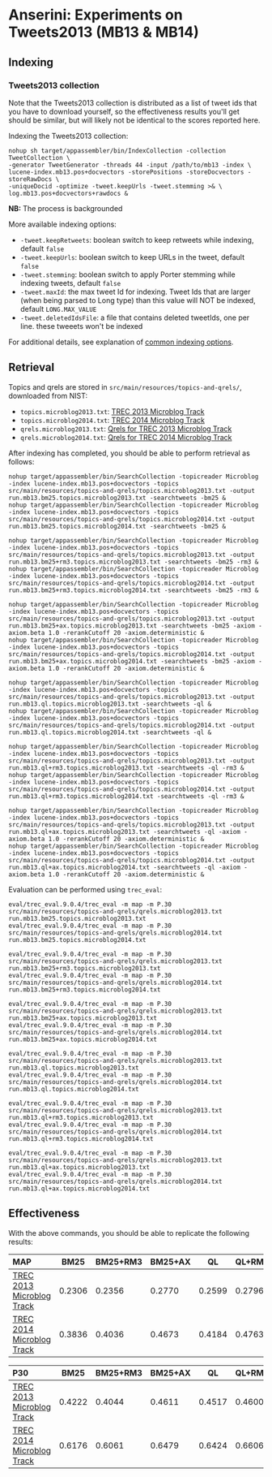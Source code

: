 # Anserini: Experiments on Tweets2013 (MB13 &amp; MB14)

## Indexing

### Tweets2013 collection

Note that the Tweets2013 collection is distributed as a list of tweet ids that you have to download yourself, so the
effectiveness results you'll get should be similar, but will likely not be identical to the scores reported here.

Indexing the Tweets2013 collection:

```
nohup sh target/appassembler/bin/IndexCollection -collection TweetCollection \
-generator TweetGenerator -threads 44 -input /path/to/mb13 -index \
lucene-index.mb13.pos+docvectors -storePositions -storeDocvectors -storeRawDocs \
-uniqueDocid -optimize -tweet.keepUrls -tweet.stemming >& \
log.mb13.pos+docvectors+rawdocs &
```
__NB:__ The process is backgrounded

More available indexing options:
* `-tweet.keepRetweets`: boolean switch to keep retweets while indexing, default `false`
* `-tweet.keepUrls`: boolean switch to keep URLs in the tweet, default `false`
* `-tweet.stemming`: boolean switch to apply Porter stemming while indexing tweets, default `false`
* `-tweet.maxId`: the max tweet Id for indexing. Tweet Ids that are larger (when being parsed to Long type) than this value will NOT be indexed, default `LONG.MAX_VALUE`
* `-tweet.deletedIdsFile`: a file that contains deleted tweetIds, one per line. these tweeets won't be indexed

For additional details, see explanation of [common indexing options](common-indexing-options.md).

## Retrieval

Topics and qrels are stored in `src/main/resources/topics-and-qrels/`, downloaded from NIST:

+ `topics.microblog2013.txt`: [TREC 2013 Microblog Track](https://trec.nist.gov/data/microblog/2013/topics.MB111-170.txt)
+ `topics.microblog2014.txt`: [TREC 2014 Microblog Track](https://trec.nist.gov/data/microblog/2014/topics.MB171-225.txt)
+ `qrels.microblog2013.txt`: [Qrels for TREC 2013 Microblog Track](https://trec.nist.gov/data/microblog/2013/qrels.txt)
+ `qrels.microblog2014.txt`: [Qrels for TREC 2014 Microblog Track](https://trec.nist.gov/data/microblog/2014/qrels2014.txt)

After indexing has completed, you should be able to perform retrieval as follows:

```
nohup target/appassembler/bin/SearchCollection -topicreader Microblog -index lucene-index.mb13.pos+docvectors -topics src/main/resources/topics-and-qrels/topics.microblog2013.txt -output run.mb13.bm25.topics.microblog2013.txt -searchtweets -bm25 &
nohup target/appassembler/bin/SearchCollection -topicreader Microblog -index lucene-index.mb13.pos+docvectors -topics src/main/resources/topics-and-qrels/topics.microblog2014.txt -output run.mb13.bm25.topics.microblog2014.txt -searchtweets -bm25 &

nohup target/appassembler/bin/SearchCollection -topicreader Microblog -index lucene-index.mb13.pos+docvectors -topics src/main/resources/topics-and-qrels/topics.microblog2013.txt -output run.mb13.bm25+rm3.topics.microblog2013.txt -searchtweets -bm25 -rm3 &
nohup target/appassembler/bin/SearchCollection -topicreader Microblog -index lucene-index.mb13.pos+docvectors -topics src/main/resources/topics-and-qrels/topics.microblog2014.txt -output run.mb13.bm25+rm3.topics.microblog2014.txt -searchtweets -bm25 -rm3 &

nohup target/appassembler/bin/SearchCollection -topicreader Microblog -index lucene-index.mb13.pos+docvectors -topics src/main/resources/topics-and-qrels/topics.microblog2013.txt -output run.mb13.bm25+ax.topics.microblog2013.txt -searchtweets -bm25 -axiom -axiom.beta 1.0 -rerankCutoff 20 -axiom.deterministic &
nohup target/appassembler/bin/SearchCollection -topicreader Microblog -index lucene-index.mb13.pos+docvectors -topics src/main/resources/topics-and-qrels/topics.microblog2014.txt -output run.mb13.bm25+ax.topics.microblog2014.txt -searchtweets -bm25 -axiom -axiom.beta 1.0 -rerankCutoff 20 -axiom.deterministic &

nohup target/appassembler/bin/SearchCollection -topicreader Microblog -index lucene-index.mb13.pos+docvectors -topics src/main/resources/topics-and-qrels/topics.microblog2013.txt -output run.mb13.ql.topics.microblog2013.txt -searchtweets -ql &
nohup target/appassembler/bin/SearchCollection -topicreader Microblog -index lucene-index.mb13.pos+docvectors -topics src/main/resources/topics-and-qrels/topics.microblog2014.txt -output run.mb13.ql.topics.microblog2014.txt -searchtweets -ql &

nohup target/appassembler/bin/SearchCollection -topicreader Microblog -index lucene-index.mb13.pos+docvectors -topics src/main/resources/topics-and-qrels/topics.microblog2013.txt -output run.mb13.ql+rm3.topics.microblog2013.txt -searchtweets -ql -rm3 &
nohup target/appassembler/bin/SearchCollection -topicreader Microblog -index lucene-index.mb13.pos+docvectors -topics src/main/resources/topics-and-qrels/topics.microblog2014.txt -output run.mb13.ql+rm3.topics.microblog2014.txt -searchtweets -ql -rm3 &

nohup target/appassembler/bin/SearchCollection -topicreader Microblog -index lucene-index.mb13.pos+docvectors -topics src/main/resources/topics-and-qrels/topics.microblog2013.txt -output run.mb13.ql+ax.topics.microblog2013.txt -searchtweets -ql -axiom -axiom.beta 1.0 -rerankCutoff 20 -axiom.deterministic &
nohup target/appassembler/bin/SearchCollection -topicreader Microblog -index lucene-index.mb13.pos+docvectors -topics src/main/resources/topics-and-qrels/topics.microblog2014.txt -output run.mb13.ql+ax.topics.microblog2014.txt -searchtweets -ql -axiom -axiom.beta 1.0 -rerankCutoff 20 -axiom.deterministic &

```

Evaluation can be performed using `trec_eval`:

```
eval/trec_eval.9.0.4/trec_eval -m map -m P.30 src/main/resources/topics-and-qrels/qrels.microblog2013.txt run.mb13.bm25.topics.microblog2013.txt
eval/trec_eval.9.0.4/trec_eval -m map -m P.30 src/main/resources/topics-and-qrels/qrels.microblog2014.txt run.mb13.bm25.topics.microblog2014.txt

eval/trec_eval.9.0.4/trec_eval -m map -m P.30 src/main/resources/topics-and-qrels/qrels.microblog2013.txt run.mb13.bm25+rm3.topics.microblog2013.txt
eval/trec_eval.9.0.4/trec_eval -m map -m P.30 src/main/resources/topics-and-qrels/qrels.microblog2014.txt run.mb13.bm25+rm3.topics.microblog2014.txt

eval/trec_eval.9.0.4/trec_eval -m map -m P.30 src/main/resources/topics-and-qrels/qrels.microblog2013.txt run.mb13.bm25+ax.topics.microblog2013.txt
eval/trec_eval.9.0.4/trec_eval -m map -m P.30 src/main/resources/topics-and-qrels/qrels.microblog2014.txt run.mb13.bm25+ax.topics.microblog2014.txt

eval/trec_eval.9.0.4/trec_eval -m map -m P.30 src/main/resources/topics-and-qrels/qrels.microblog2013.txt run.mb13.ql.topics.microblog2013.txt
eval/trec_eval.9.0.4/trec_eval -m map -m P.30 src/main/resources/topics-and-qrels/qrels.microblog2014.txt run.mb13.ql.topics.microblog2014.txt

eval/trec_eval.9.0.4/trec_eval -m map -m P.30 src/main/resources/topics-and-qrels/qrels.microblog2013.txt run.mb13.ql+rm3.topics.microblog2013.txt
eval/trec_eval.9.0.4/trec_eval -m map -m P.30 src/main/resources/topics-and-qrels/qrels.microblog2014.txt run.mb13.ql+rm3.topics.microblog2014.txt

eval/trec_eval.9.0.4/trec_eval -m map -m P.30 src/main/resources/topics-and-qrels/qrels.microblog2013.txt run.mb13.ql+ax.topics.microblog2013.txt
eval/trec_eval.9.0.4/trec_eval -m map -m P.30 src/main/resources/topics-and-qrels/qrels.microblog2014.txt run.mb13.ql+ax.topics.microblog2014.txt

```

## Effectiveness

With the above commands, you should be able to replicate the following results:

MAP                                     | BM25      | BM25+RM3  | BM25+AX   | QL        | QL+RM3    | QL+AX     |
:---------------------------------------|-----------|-----------|-----------|-----------|-----------|-----------|
[TREC 2013 Microblog Track](http://trec.nist.gov/data/microblog2013.html)| 0.2306    | 0.2356    | 0.2770    | 0.2599    | 0.2796    | 0.3167    |
[TREC 2014 Microblog Track](http://trec.nist.gov/data/microblog2014.html)| 0.3836    | 0.4036    | 0.4673    | 0.4184    | 0.4763    | 0.4943    |


P30                                     | BM25      | BM25+RM3  | BM25+AX   | QL        | QL+RM3    | QL+AX     |
:---------------------------------------|-----------|-----------|-----------|-----------|-----------|-----------|
[TREC 2013 Microblog Track](http://trec.nist.gov/data/microblog2013.html)| 0.4222    | 0.4044    | 0.4611    | 0.4517    | 0.4600    | 0.5117    |
[TREC 2014 Microblog Track](http://trec.nist.gov/data/microblog2014.html)| 0.6176    | 0.6061    | 0.6479    | 0.6424    | 0.6606    | 0.6770    |


